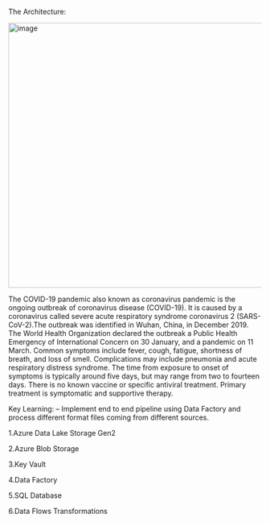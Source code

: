 The Architecture:

<img width="526" alt="image" src="https://github.com/Chsrinidhi88/MetadataActivity/assets/34069596/df9f7ec7-ccd9-4a07-af12-16a751c1478d">




The COVID-19 pandemic also known as coronavirus pandemic is the ongoing outbreak of coronavirus disease (COVID-19). It is caused by a coronavirus called severe acute respiratory syndrome coronavirus 2 (SARS-CoV-2).The outbreak was identified in Wuhan, China, in December 2019. The World Health Organization declared the outbreak a Public Health Emergency of International Concern on 30 January, and a pandemic on 11 March. Common symptoms include fever, cough, fatigue, shortness of breath, and loss of smell. Complications may include pneumonia and acute respiratory distress syndrome. The time from exposure to onset of symptoms is typically around five days, but may range from two to fourteen days. There is no known vaccine or specific antiviral treatment. Primary treatment is symptomatic and supportive therapy.


Key Learning: – Implement end to end pipeline using Data Factory and process different format files coming from different sources.

1.Azure Data Lake Storage Gen2

2.Azure Blob Storage

3.Key Vault

4.Data Factory

5.SQL Database

6.Data Flows Transformations
